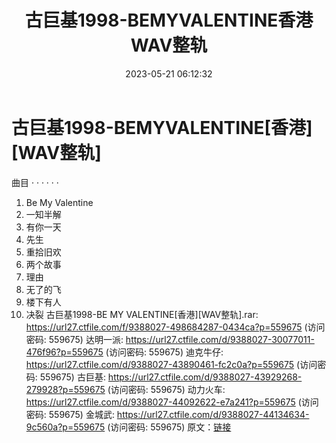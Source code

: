 ﻿---
title: 古巨基1998-BEMYVALENTINE香港WAV整轨
date: 2023-05-21 06:12:32
categories: WAV车载音乐、镜像
tags: 华语中文
---
# 古巨基1998-BEMYVALENTINE[香港][WAV整轨]

曲目
· · · · · ·
1. Be My Valentine
2. 一知半解
3. 有你一天
4. 先生
5. 重拾旧欢
6. 两个故事
7. 理由
8. 无了的飞
9. 楼下有人
10. 决裂
古巨基1998-BE MY VALENTINE[香港][WAV整轨].rar: https://url27.ctfile.com/f/9388027-498684287-0434ca?p=559675
(访问密码: 559675)
达明一派: https://url27.ctfile.com/d/9388027-30077011-476f96?p=559675
(访问密码: 559675)
迪克牛仔: https://url27.ctfile.com/d/9388027-43890461-fc2c0a?p=559675
(访问密码: 559675)
古巨基: https://url27.ctfile.com/d/9388027-43929268-279928?p=559675
(访问密码: 559675)
动力火车: https://url27.ctfile.com/d/9388027-44092622-e7a241?p=559675
(访问密码: 559675)
金城武: https://url27.ctfile.com/d/9388027-44134634-9c560a?p=559675
(访问密码: 559675)
原文：[链接](https://blog.sina.com.cn/s/blog_1647c7e76010311yt.html)
